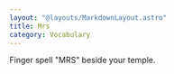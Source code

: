 ```yaml
---
layout: "@layouts/MarkdownLayout.astro"
title: Mrs
category: Vocabulary
---
```


Finger spell "MRS" beside your temple.
